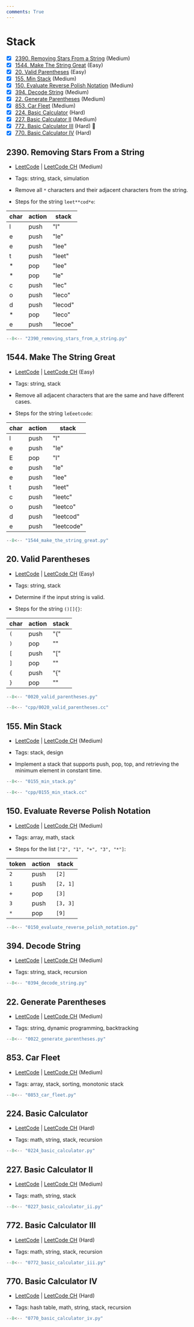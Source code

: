 ```yaml
---
comments: True
---
```


# Stack

- [x] [2390. Removing Stars From a String](https://leetcode.cn/problems/removing-stars-from-a-string/) (Medium)
- [x] [1544. Make The String Great](https://leetcode.cn/problems/make-the-string-great/) (Easy)
- [x] [20. Valid Parentheses](https://leetcode.cn/problems/valid-parentheses/) (Easy)
- [x] [155. Min Stack](https://leetcode.cn/problems/min-stack/) (Medium)
- [x] [150. Evaluate Reverse Polish Notation](https://leetcode.cn/problems/evaluate-reverse-polish-notation/) (Medium)
- [x] [394. Decode String](https://leetcode.cn/problems/decode-string/) (Medium)
- [x] [22. Generate Parentheses](https://leetcode.cn/problems/generate-parentheses/) (Medium)
- [x] [853. Car Fleet](https://leetcode.cn/problems/car-fleet/) (Medium)
- [x] [224. Basic Calculator](https://leetcode.cn/problems/basic-calculator/) (Hard)
- [x] [227. Basic Calculator II](https://leetcode.cn/problems/basic-calculator-ii/) (Medium)
- [x] [772. Basic Calculator III](https://leetcode.cn/problems/basic-calculator-iii/) (Hard) 👑
- [x] [770. Basic Calculator IV](https://leetcode.cn/problems/basic-calculator-iv/) (Hard)

## 2390. Removing Stars From a String

-   [LeetCode](https://leetcode.com/problems/removing-stars-from-a-string/) | [LeetCode CH](https://leetcode.cn/problems/removing-stars-from-a-string/) (Medium)

-   Tags: string, stack, simulation
-   Remove all `*` characters and their adjacent characters from the string.

-   Steps for the string `leet**cod*e`:

| char | action | stack   |
| ---- | ------ | ------- |
| l    | push   | "l"     |
| e    | push   | "le"    |
| e    | push   | "lee"   |
| t    | push   | "leet"  |
| \*   | pop    | "lee"   |
| \*   | pop    | "le"    |
| c    | push   | "lec"   |
| o    | push   | "leco"  |
| d    | push   | "lecod" |
| \*   | pop    | "leco"  |
| e    | push   | "lecoe" |

```python title="2390. Removing Stars From a String - Python Solution"
--8<-- "2390_removing_stars_from_a_string.py"
```

## 1544. Make The String Great

-   [LeetCode](https://leetcode.com/problems/make-the-string-great/) | [LeetCode CH](https://leetcode.cn/problems/make-the-string-great/) (Easy)

-   Tags: string, stack
-   Remove all adjacent characters that are the same and have different cases.
-   Steps for the string `leEeetcode`:

| char | action | stack      |
| ---- | ------ | ---------- |
| l    | push   | "l"        |
| e    | push   | "le"       |
| E    | pop    | "l"        |
| e    | push   | "le"       |
| e    | push   | "lee"      |
| t    | push   | "leet"     |
| c    | push   | "leetc"    |
| o    | push   | "leetco"   |
| d    | push   | "leetcod"  |
| e    | push   | "leetcode" |

```python title="1544. Make The String Great - Python Solution"
--8<-- "1544_make_the_string_great.py"
```

## 20. Valid Parentheses

-   [LeetCode](https://leetcode.com/problems/valid-parentheses/) | [LeetCode CH](https://leetcode.cn/problems/valid-parentheses/) (Easy)

-   Tags: string, stack
-   Determine if the input string is valid.
-   Steps for the string `()[]{}`:

| char | action | stack |
| ---- | ------ | ----- |
| `(`  | push   | "\("  |
| `)`  | pop    | ""    |
| `[`  | push   | "\["  |
| `]`  | pop    | ""    |
| `{`  | push   | "\{"  |
| `}`  | pop    | ""    |

```python title="20. Valid Parentheses - Python Solution"
--8<-- "0020_valid_parentheses.py"
```

```cpp title="20. Valid Parentheses - C++ Solution"
--8<-- "cpp/0020_valid_parentheses.cc"
```

## 155. Min Stack

-   [LeetCode](https://leetcode.com/problems/min-stack/) | [LeetCode CH](https://leetcode.cn/problems/min-stack/) (Medium)

-   Tags: stack, design
-   Implement a stack that supports push, pop, top, and retrieving the minimum element in constant time.

```python title="155. Min Stack - Python Solution"
--8<-- "0155_min_stack.py"
```

```cpp title="155. Min Stack - C++ Solution"
--8<-- "cpp/0155_min_stack.cc"
```

## 150. Evaluate Reverse Polish Notation

-   [LeetCode](https://leetcode.com/problems/evaluate-reverse-polish-notation/) | [LeetCode CH](https://leetcode.cn/problems/evaluate-reverse-polish-notation/) (Medium)

-   Tags: array, math, stack
-   Steps for the list `["2", "1", "+", "3", "*"]`:

| token | action | stack    |
| ----- | ------ | -------- |
| `2`   | push   | `[2]`    |
| `1`   | push   | `[2, 1]` |
| `+`   | pop    | `[3]`    |
| `3`   | push   | `[3, 3]` |
| `*`   | pop    | `[9]`    |

```python title="150. Evaluate Reverse Polish Notation - Python Solution"
--8<-- "0150_evaluate_reverse_polish_notation.py"
```

## 394. Decode String

-   [LeetCode](https://leetcode.com/problems/decode-string/) | [LeetCode CH](https://leetcode.cn/problems/decode-string/) (Medium)

-   Tags: string, stack, recursion

```python title="394. Decode String - Python Solution"
--8<-- "0394_decode_string.py"
```

## 22. Generate Parentheses

-   [LeetCode](https://leetcode.com/problems/generate-parentheses/) | [LeetCode CH](https://leetcode.cn/problems/generate-parentheses/) (Medium)

-   Tags: string, dynamic programming, backtracking

```python title="22. Generate Parentheses - Python Solution"
--8<-- "0022_generate_parentheses.py"
```

## 853. Car Fleet

-   [LeetCode](https://leetcode.com/problems/car-fleet/) | [LeetCode CH](https://leetcode.cn/problems/car-fleet/) (Medium)

-   Tags: array, stack, sorting, monotonic stack

```python title="853. Car Fleet - Python Solution"
--8<-- "0853_car_fleet.py"
```

## 224. Basic Calculator

-   [LeetCode](https://leetcode.com/problems/basic-calculator/) | [LeetCode CH](https://leetcode.cn/problems/basic-calculator/) (Hard)

-   Tags: math, string, stack, recursion

```python title="224. Basic Calculator - Python Solution"
--8<-- "0224_basic_calculator.py"
```

## 227. Basic Calculator II

-   [LeetCode](https://leetcode.com/problems/basic-calculator-ii/) | [LeetCode CH](https://leetcode.cn/problems/basic-calculator-ii/) (Medium)

-   Tags: math, string, stack

```python title="227. Basic Calculator II - Python Solution"
--8<-- "0227_basic_calculator_ii.py"
```

## 772. Basic Calculator III

-   [LeetCode](https://leetcode.com/problems/basic-calculator-iii/) | [LeetCode CH](https://leetcode.cn/problems/basic-calculator-iii/) (Hard)

-   Tags: math, string, stack, recursion

```python title="772. Basic Calculator III - Python Solution"
--8<-- "0772_basic_calculator_iii.py"
```

## 770. Basic Calculator IV

-   [LeetCode](https://leetcode.com/problems/basic-calculator-iv/) | [LeetCode CH](https://leetcode.cn/problems/basic-calculator-iv/) (Hard)

-   Tags: hash table, math, string, stack, recursion

```python title="770. Basic Calculator IV - Python Solution"
--8<-- "0770_basic_calculator_iv.py"
```
